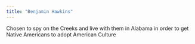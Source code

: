 ```yaml
---
title: "Benjamin Hawkins"
---
```

Chosen to spy on the Creeks and live with them in Alabama in order to get Native Americans to adopt American Culture

